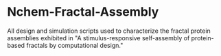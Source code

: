 # Nchem-Fractal-Assembly
All design and simulation scripts used to characterize the fractal protein assemblies exhibited in "A stimulus-responsive self-assembly of protein-based fractals by computational design."
